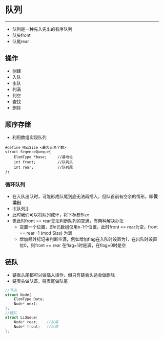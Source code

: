 




# 队列
---
- 队列是一种先入先出的有序队列
- 队头front
- 队尾rear

## 操作
- 创建
- 入队
- 出队
- 判满
- 判空
- 查找
- 删除


## 顺序存储
- 利用数组实现队列
```
#define MaxSize <最大元素个数>
struct SeqenceQueque{
	ElemType *base;     //基地址
	int front;          //队列头
	int rear;           //队列尾
};
```


### 循环队列
- 在入队出队时，可能形成队尾到底无法再插入，但队首前有空余的情形，即**假溢出** 
- ![[队列]]
- 此时我们可以将队列成环，将下标模Size
- 但此时front == rear无法判断队列的空满，有两种解决办法
	- 空置一个位置，即n元数组仅用n-1个位置。此时front == rear为空，front == rear -1 (mod Size) 为满
	- 增加额外标记来判断空满，例如增加flag在入队时设置为1，在出队时设置位0，则front == rear 在flag=1时是满，在flag=0时是空


## 链队
- 链表头尾都可以做插入操作，但只有链表头适合做删除
- 链表头做队首，链表尾做队尾
```c++
//节点
struct Node{
	ElemType Data;
	Node* next;
};
//链队
struct LLQueue{
	Node* rear;    //队尾
	Node* front;   //队首
};
```